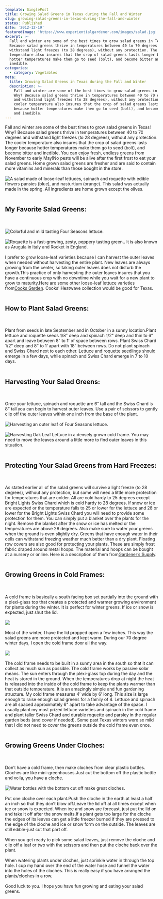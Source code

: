```yaml
---
template: SinglePost
title: Growing Salad Greens in Texas during the Fall and Winter
slug: growing-salad-greens-in-texas-during-the-fall-and-winter
status: Published
date: '2012-12-19'
featuredImage: 'https://www.experientialgardener.com/images/salad.jpg'
excerpt: >-
  Fall and winter are some of the best times to grow salad greens in Texas! Why?
  Because salad greens thrive in temperatures between 40 to 70 degrees and
  withstand light freezes (to 28 degrees), without any protection. The cooler
  temperature also insures that the crop of salad greens lasts longer because
  hotter temperatures make them go to seed (bolt), and become bitter and
  inedible.
categories:
  - category: Vegetables
meta:
  title: Growing Salad Greens in Texas during the Fall and Winter
  description: >-
    Fall and winter are some of the best times to grow salad greens in Texas!
    Why? Because salad greens thrive in temperatures between 40 to 70 degrees
    and withstand light freezes (to 28 degrees), without any protection. The
    cooler temperature also insures that the crop of salad greens lasts longer
    because hotter temperatures make them go to seed (bolt), and become bitter
    and inedible.
---
```

Fall and winter are some of the best times to grow salad greens in Texas! Why? Because salad greens thrive in temperatures between 40 to 70 degrees and withstand light freezes (to 28 degrees), without any protection. The cooler temperature also insures that the crop of salad greens lasts longer because hotter temperatures make them go to seed (bolt), and become bitter and inedible. You can enjoy fresh, endless greens from November to early May!No pests will be alive after the first frost to eat your salad greens. Home grown salad greens are fresher and are said to contain more vitamins and minerals than those bought in the store.
<br><br>
![A salad made of loose-leaf lettuces, spinach and roquette with edible flowers pansies (blue), and nasturtium (orange). This salad was actually made in the spring. All ingredients are home grown except the olives.](https://www.experientialgardener.com/images/salad.jpg "Loose Leaf Salad") <br><br>
## My Favorite Salad Greens:
<br><br>
![Colorful and mild tasting Four Seasons lettuce.](https://www.experientialgardener.com/images/four-seasons-lettuce.jpg "Colorful and mild tasting Four Seasons lettuce.")
<br><br>
![Roquette is a fast-growing, zesty, peppery tasting green.. It is also known as Arugula in Italy and Rocket in England.](https://www.experientialgardener.com/images/roquette.jpg "Roquette is a fast-growing, zesty, peppery tasting green.. It is also known as Arugula in Italy and Rocket in England.")
<br><br>
I prefer to grow loose-leaf varieties because I can harvest the outer leaves when needed without harvesting the entire plant. New leaves are always growing from the center, so taking outer leaves does not disturb the growth.This practice of only harvesting the outer leaves insures that you have a continuous crop with no downtime while you wait for a new plant to grow to maturity.Here are some other loose-leaf lettuce varieties from[Cooks Garden](http://www.cooksgarden.com/product/categoryMedium.jsp?catId=3008&pageNum=0&pageSize=6&facetTrail=&sort=default&_requestid=701775). Cooks’ Heatwave collection would be good for Texas.
<br><br>
## How to Plant Salad Greens:
<br><br>
Plant from seeds in late September and in October in a sunny location.Plant lettuce and roquette seeds 1/8” deep and spinach 1/2" deep and thin to 6” apart and leave between 8” to 1’ of space between rows. Plant Swiss Chard 1/2" deep and 8” to 1’ apart with 18” between rows. Do not plant spinach and Swiss Chard next to each other. Lettuce and roquette seedlings should emerge in a few days, while spinach and Swiss Chard emerge in 7 to 10 days.
<br><br>
## Harvesting Your Salad Greens:
<br><br>
Once your lettuce, spinach and roquette are 6” tall and the Swiss Chard is 8” tall you can begin to harvest outer leaves. Use a pair of scissors to gently clip off the outer leaves within one inch from the base of the plant.
<br><br>
![Harvesting an outer leaf of Four Seasons lettuce.](https://www.experientialgardener.com/images/harvesting-lettuce.jpg "Harvesting an outer leaf of Four Seasons lettuce.")
<br><br>
![Harvesting Oak Leaf Lettuce in a densely grown cold frame. You may need to move the leaves around a little more to find outer leaves in this situation.](https://www.experientialgardener.com/images/harvesting-lettuce2.jpg "Harvesting Oak Leaf Lettuce in a densely grown cold frame. You may need to move the leaves around a little more to find outer leaves in this situation.")
<br><br>
## Protecting Your Salad Greens from Hard Freezes:
<br><br>
As stated earlier all of the salad greens will survive a light freeze (to 28 degrees), without any protection, but some will need a little more protection for temperatures that are colder. All are cold hardy to 25 degrees except Bright Lights Swiss Chard which is cold hardy to 28 degrees. If snow or ice are expected or the temperature falls to 25 or lower for the lettuce and 28 or lower for the Bright Lights Swiss Chard you will need to provide some protection for them. You can simply put a blanket over the plants for the night. Remove the blanket after the snow or ice has melted or the temperatures are above 28 degrees. Also make sure to water your greens when the ground is even slightly dry. Greens that have enough water in their cells can withstand freezing weather much better than a dry plant. Floating row covers are also good for protecting your plants. These are simply frost fabric draped around metal hoops. The material and hoops can be bought at a nursery or online. Here is a description of them from[Gardener’s Supply](http://www.gardeners.com/Row-Covers/5111,default,pg.html).
<br><br>
## Growing Greens in Cold Frames:
<br><br>
A cold frame is basically a south facing box set partially into the ground with a plexi-glass top that creates a protected and warmer growing environment for plants during the winter. It is perfect for winter greens. If ice or snow is expected, just shut the lid.
<br><br>
![](https://www.experientialgardener.com/images/coldframe2011.jpg)
<br><br>
Most of the winter, I have the lid propped open a few inches. This way the salad greens are more protected and kept warm. During our 70 degree winter days, I open the cold frame door all the way.
<br><br>
![](https://www.experientialgardener.com/images/coldframeopen2011.jpg)
<br><br>
The cold frame needs to be built in a sunny area in the south so that it can collect as much sun as possible. The cold frame works by passive solar means. The sun enters through the plexi-glass top during the day and the heat is stored in the ground. When the temperatures drop at night the heat is released into the inside of the cold frame to keep the plants warmer than that outside temperature. It is an amazingly simple and fun gardening structure. My cold frame measures 4’ wide by 6’ long. This size is large enough to raise enough salad greens for a family of 4. Lettuce and spinach are all spaced approximately 6" apart to take advantage of the space. I usually plant my most prized lettuce varieties and spinach in the cold frame and plant taller Swiss Chard and durable roquette and parsley in the regular garden beds (and cover if needed). Some past Texas winters were so mild that I did not need to cover the greens outside the cold frame even once.
<br><br>
## Growing Greens Under Cloches:
<br><br>
Don’t have a cold frame, then make cloches from clear plastic bottles. Cloches are like mini-greenhouses.Just cut the bottom off the plastic bottle and voila, you have a cloche.
<br><br>
![Water bottles with the bottom cut off make great cloches.](https://www.experientialgardener.com/images/swisschardcloches.jpg "Water bottles with the bottom cut off make great cloches.")
<br><br>
Put one cloche over each plant.Push the cloche in the earth at least a half an inch so that they don’t blow off.Leave the lid off at all times except when ice or snow is expected. When ice and snow are forecast, just put the lid on and take it off after the snow melts.If a plant gets too large for the cloche the edges of its leaves can get a little freezer burned if they are pressed to the edge of the cloche and ice or snow form on the outside. The leaves are still edible-just cut that part off.
<br><br>
When you get ready to pick some salad leaves, just remove the cloche and clip off a leaf or two with the scissors and then put the cloche back over the plant.
<br><br>
When watering plants under cloches, just sprinkle water in through the top hole. I cup my hand over the end of the water hose and funnel the water into the holes of the cloches. This is really easy if you have arranged the plants/cloches in a row.
<br><br>
Good luck to you. I hope you have fun growing and eating your salad greens.
